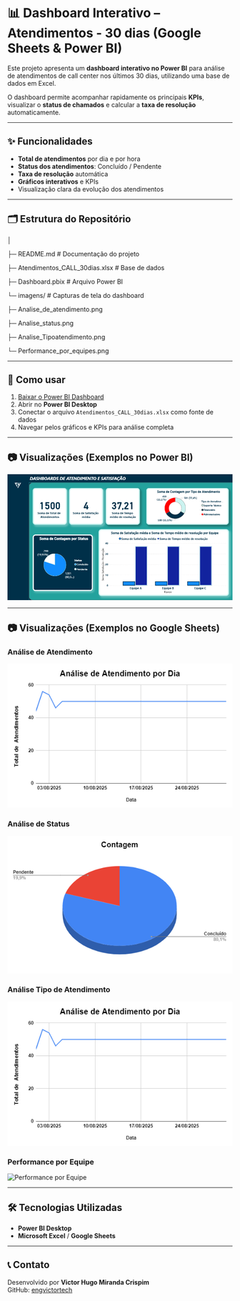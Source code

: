 # 📊 Dashboard Interativo – Atendimentos - 30 dias (Google Sheets & Power BI)

Este projeto apresenta um **dashboard interativo no Power BI** para análise de atendimentos de call center nos últimos 30 dias, utilizando uma base de dados em Excel.  

O dashboard permite acompanhar rapidamente os principais **KPIs**, visualizar o **status de chamados** e calcular a **taxa de resolução** automaticamente.

---

## ✨ Funcionalidades

- **Total de atendimentos** por dia e por hora    
- **Status dos atendimentos**: Concluído / Pendente  
- **Taxa de resolução** automática  
- **Gráficos interativos** e KPIs  
- Visualização clara da evolução dos atendimentos  

---

## 🗂 Estrutura do Repositório

│

├─ README.md # Documentação do projeto

├─ Atendimentos_CALL_30dias.xlsx # Base de dados

├─ Dashboard.pbix # Arquivo Power BI

└─ imagens/ # Capturas de tela do dashboard

├─ Analise_de_atendimento.png

├─ Analise_status.png

├─ Analise_Tipoatendimento.png

└─ Performance_por_equipes.png

---

## 🚀 Como usar

1. [Baixar o Power BI Dashboard](Dashboard.pbix)  
2. Abrir no **Power BI Desktop**  
3. Conectar o arquivo `Atendimentos_CALL_30dias.xlsx` como fonte de dados  
4. Navegar pelos gráficos e KPIs para análise completa  

---

## 📷 Visualizações (Exemplos no Power BI)

![Dashboards Power BI](images/Dashboards_Powerbi.png)

---

## 📷 Visualizações (Exemplos no Google Sheets)

### Análise de Atendimento
![Análise de Atendimento](images/Analise_de_atendimento.png)

### Análise de Status
![Análise de Status](images/Analise_status.png)

### Análise Tipo de Atendimento
![Análise Tipo de Atendimento](images/Analise_de_atendimento.png)

### Performance por Equipe
![Performance por Equipe](images/Performance_por_equipe.png)

---

## 🛠 Tecnologias Utilizadas

- **Power BI Desktop**  
- **Microsoft Excel** / **Google Sheets**  

---

## 📞 Contato

Desenvolvido por **Victor Hugo Miranda Crispim**  
GitHub: [engvictortech](https://github.com/engvictortech)



